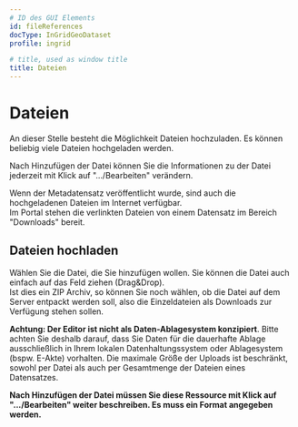 ```yaml
---
# ID des GUI Elements
id: fileReferences
docType: InGridGeoDataset
profile: ingrid

# title, used as window title
title: Dateien
---
```


# Dateien

An dieser Stelle besteht die Möglichkeit Dateien hochzuladen. Es können beliebig viele Dateien hochgeladen werden.

Nach Hinzufügen der Datei können Sie die Informationen zu der Datei jederzeit mit Klick auf ".../Bearbeiten" verändern.

Wenn der Metadatensatz veröffentlicht wurde, sind auch die hochgeladenen Dateien im Internet verfügbar.<br/>Im Portal stehen die verlinkten Dateien von einem Datensatz im Bereich "Downloads" bereit.

## Dateien hochladen
Wählen Sie die Datei, die Sie hinzufügen wollen. Sie können die Datei auch einfach auf das Feld ziehen (Drag&Drop).<br />
Ist dies ein ZIP Archiv, so können Sie noch wählen, ob die Datei auf dem Server entpackt werden soll, also die Einzeldateien als Downloads zur Verfügung stehen sollen.

**Achtung: Der Editor ist nicht als Daten-Ablagesystem konzipiert**. Bitte achten Sie deshalb darauf, dass Sie Daten für die dauerhafte Ablage ausschließlich in Ihrem lokalen Datenhaltungssystem oder Ablagesystem (bspw. E-Akte) vorhalten. Die maximale Größe der Uploads ist beschränkt, sowohl per Datei als auch per Gesamtmenge der Dateien eines Datensatzes.

**Nach Hinzufügen der Datei müssen Sie diese Ressource mit Klick auf ".../Bearbeiten" weiter beschreiben. Es muss ein Format angegeben werden.**